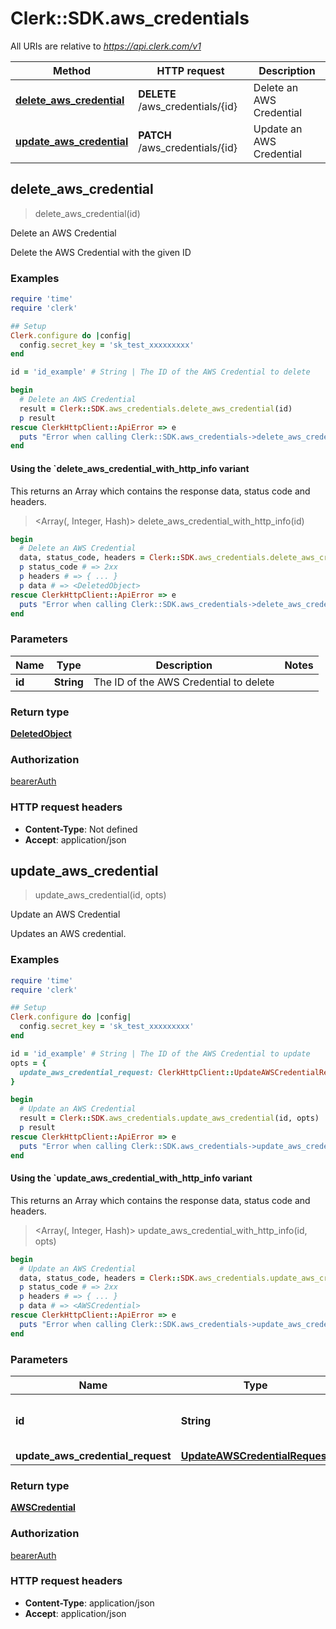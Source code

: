 # Clerk::SDK.aws_credentials

All URIs are relative to *https://api.clerk.com/v1*

| Method | HTTP request | Description |
| ------ | ------------ | ----------- |
| [**delete_aws_credential**](AWSCredentialsApi.md#delete_aws_credential) | **DELETE** /aws_credentials/{id} | Delete an AWS Credential |
| [**update_aws_credential**](AWSCredentialsApi.md#update_aws_credential) | **PATCH** /aws_credentials/{id} | Update an AWS Credential |


## delete_aws_credential

> <DeletedObject> delete_aws_credential(id)

Delete an AWS Credential

Delete the AWS Credential with the given ID

### Examples

```ruby
require 'time'
require 'clerk'

## Setup
Clerk.configure do |config|
  config.secret_key = 'sk_test_xxxxxxxxx'
end

id = 'id_example' # String | The ID of the AWS Credential to delete

begin
  # Delete an AWS Credential
  result = Clerk::SDK.aws_credentials.delete_aws_credential(id)
  p result
rescue ClerkHttpClient::ApiError => e
  puts "Error when calling Clerk::SDK.aws_credentials->delete_aws_credential: #{e}"
end
```

#### Using the `delete_aws_credential_with_http_info variant

This returns an Array which contains the response data, status code and headers.

> <Array(<DeletedObject>, Integer, Hash)> delete_aws_credential_with_http_info(id)

```ruby
begin
  # Delete an AWS Credential
  data, status_code, headers = Clerk::SDK.aws_credentials.delete_aws_credential_with_http_info(id)
  p status_code # => 2xx
  p headers # => { ... }
  p data # => <DeletedObject>
rescue ClerkHttpClient::ApiError => e
  puts "Error when calling Clerk::SDK.aws_credentials->delete_aws_credential_with_http_info: #{e}"
end
```

### Parameters

| Name | Type | Description | Notes |
| ---- | ---- | ----------- | ----- |
| **id** | **String** | The ID of the AWS Credential to delete |  |

### Return type

[**DeletedObject**](DeletedObject.md)

### Authorization

[bearerAuth](../README.md#bearerAuth)

### HTTP request headers

- **Content-Type**: Not defined
- **Accept**: application/json


## update_aws_credential

> <AWSCredential> update_aws_credential(id, opts)

Update an AWS Credential

Updates an AWS credential.

### Examples

```ruby
require 'time'
require 'clerk'

## Setup
Clerk.configure do |config|
  config.secret_key = 'sk_test_xxxxxxxxx'
end

id = 'id_example' # String | The ID of the AWS Credential to update
opts = {
  update_aws_credential_request: ClerkHttpClient::UpdateAWSCredentialRequest.new # UpdateAWSCredentialRequest | 
}

begin
  # Update an AWS Credential
  result = Clerk::SDK.aws_credentials.update_aws_credential(id, opts)
  p result
rescue ClerkHttpClient::ApiError => e
  puts "Error when calling Clerk::SDK.aws_credentials->update_aws_credential: #{e}"
end
```

#### Using the `update_aws_credential_with_http_info variant

This returns an Array which contains the response data, status code and headers.

> <Array(<AWSCredential>, Integer, Hash)> update_aws_credential_with_http_info(id, opts)

```ruby
begin
  # Update an AWS Credential
  data, status_code, headers = Clerk::SDK.aws_credentials.update_aws_credential_with_http_info(id, opts)
  p status_code # => 2xx
  p headers # => { ... }
  p data # => <AWSCredential>
rescue ClerkHttpClient::ApiError => e
  puts "Error when calling Clerk::SDK.aws_credentials->update_aws_credential_with_http_info: #{e}"
end
```

### Parameters

| Name | Type | Description | Notes |
| ---- | ---- | ----------- | ----- |
| **id** | **String** | The ID of the AWS Credential to update |  |
| **update_aws_credential_request** | [**UpdateAWSCredentialRequest**](UpdateAWSCredentialRequest.md) |  | [optional] |

### Return type

[**AWSCredential**](AWSCredential.md)

### Authorization

[bearerAuth](../README.md#bearerAuth)

### HTTP request headers

- **Content-Type**: application/json
- **Accept**: application/json

